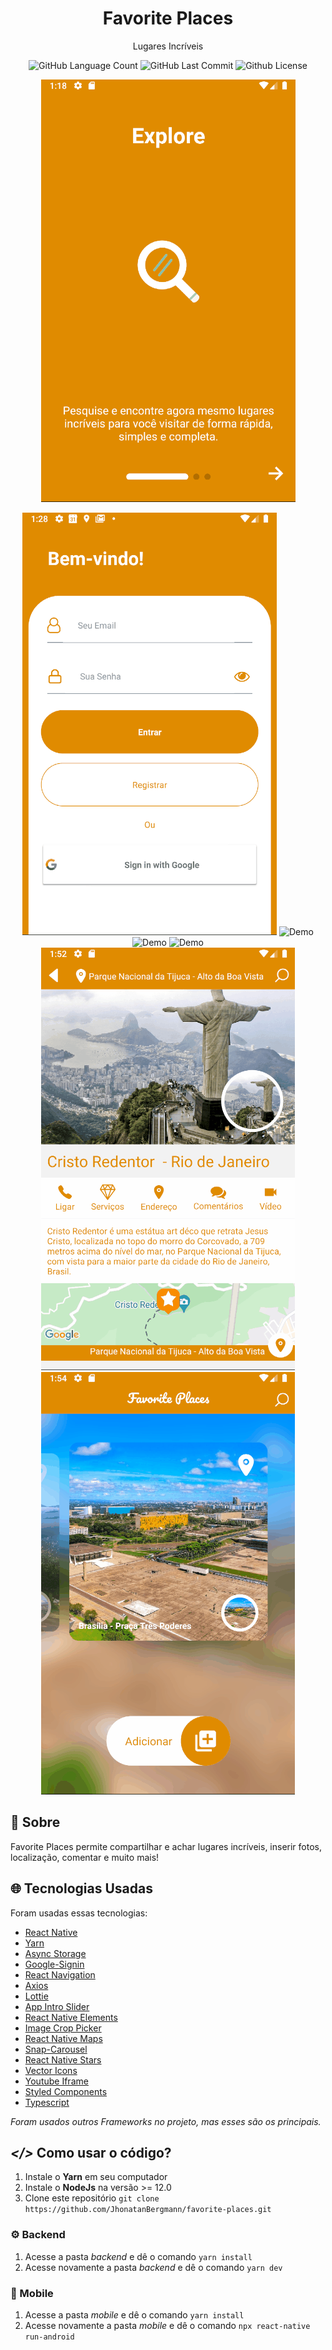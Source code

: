 <h1 align="center">
  Favorite Places
</h1>

<p align="center">Lugares Incríveis</p>

<p align="center">
  <img alt="GitHub Language Count" src="https://img.shields.io/github/languages/count/JhonatanBergmann/favorite-places" />
  <img alt="GitHub Last Commit" src="https://img.shields.io/github/last-commit/JhonatanBergmann/favorite-places" />
  <img alt="Github License" src="https://img.shields.io/github/license/JhonatanBergmann/favorite-places" />
</p>

<p align="center">
  <img src="readme/onboarding.gif" alt="Demo">
</p>
<p align="center">
  <img src="readme/login.gif" alt="Demo">
  <img src="readme/places.gif" alt="Demo">
  <img src="readme/place-photos.gif" alt="Demo">
  <img src="readme/place-video.gif" alt="Demo">
  <img src="readme/place-maps.gif" alt="Demo">
  <img src="readme/place-register.gif" alt="Demo">
</p>

## 📅 Sobre

Favorite Places permite compartilhar e achar lugares incríveis, inserir fotos, localização, comentar e muito mais!

## 🌐 Tecnologias Usadas
Foram usadas essas tecnologias:

- [React Native](https://reactnative.dev/)
- [Yarn](https://yarnpkg.com/)
- [Async Storage](https://github.com/react-native-async-storage/async-storage)
- [Google-Signin](https://github.com/react-native-google-signin/google-signin)
- [React Navigation](https://reactnavigation.org/)
- [Axios](https://github.com/axios/axios)
- [Lottie](https://github.com/lottie-react-native/lottie-react-native)
- [App Intro Slider](https://github.com/Jacse/react-native-app-intro-slider)
- [React Native Elements](https://reactnativeelements.com/)
- [Image Crop Picker](https://github.com/ivpusic/react-native-image-crop-picker)
- [React Native Maps](https://github.com/react-native-maps/react-native-maps)
- [Snap-Carousel](https://github.com/meliorence/react-native-snap-carousel)
- [React Native Stars](https://www.npmjs.com/package/react-native-stars)
- [Vector Icons](https://github.com/oblador/react-native-vector-icons)
- [Youtube Iframe](https://www.npmjs.com/package/react-native-youtube-iframe)
- [Styled Components](https://styled-components.com/)
- [Typescript](https://www.typescriptlang.org/)

*Foram usados outros Frameworks no projeto, mas esses são os principais.*

## ***</>*** Como usar o código?
1. Instale o **Yarn** em seu computador
1. Instale o **NodeJs** na versão >= 12.0
1. Clone este repositório `git clone https://github.com/JhonatanBergmann/favorite-places.git`

### ⚙️ Backend
1. Acesse a pasta *backend* e dê o comando `yarn install`
1. Acesse novamente a pasta *backend* e dê o comando `yarn dev`

### 📱 Mobile
1. Acesse a pasta *mobile* e dê o comando `yarn install`
1. Acesse novamente a pasta *mobile* e dê o comando `npx react-native run-android`
